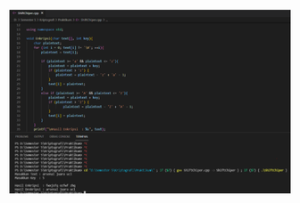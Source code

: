 ![Screenshot](https://raw.githubusercontent.com/farisarie/Shiftcipher/main/ShiftChiper.PNG?token=ATBU5LBYW4USI63QZ7OAJLTBJCRIE)